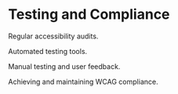 # Testing and Compliance

<div>
  <p>Regular accessibility audits.</p>
  <p>Automated testing tools.</p>
  <p>Manual testing and user feedback.</p>
  <p>Achieving and maintaining WCAG compliance.</p>
</div>

<!-- ./components/SelfPromo.vue -->
<SelfPromo />

<style>
  .slidev-layout.intro h1 {
    color: var(--slidev-theme-primary);
  }
  .slidev-layout p {
    margin-top: 1.5rem;
  }
</style>

<!--
Some comment
-->